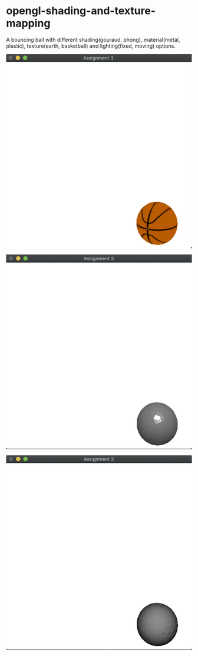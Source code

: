 # opengl-shading-and-texture-mapping

  A bouncing ball with different shading(gouraud, phong), material(metal, plastic), texture(earth, basketball) and lighting(fixed, moving) options.

![screenshot1.png](https://raw.githubusercontent.com/mdogan13/opengl-shading-and-texture-mapping/master/screenshot1.png)

![screenshot2.png](https://raw.githubusercontent.com/mdogan13/opengl-shading-and-texture-mapping/master/screenshot2.png)

![screenshot3.png](https://raw.githubusercontent.com/mdogan13/opengl-shading-and-texture-mapping/master/screenshot3.png)
